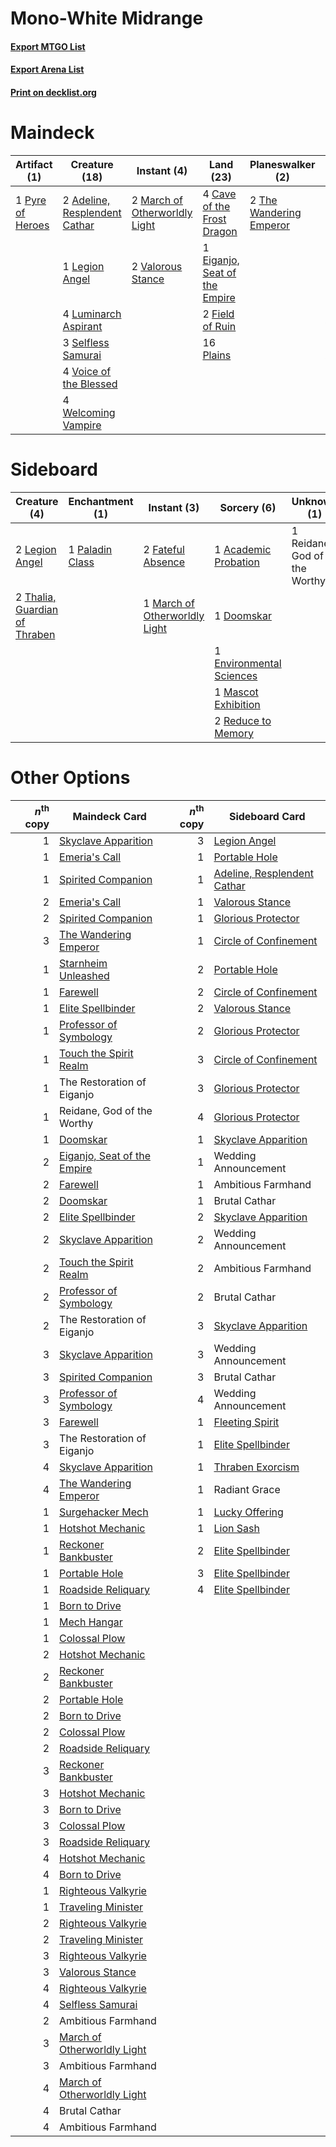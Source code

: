 # Mono-White Midrange

#### [Export MTGO List](../collection/Mono-White%20Midrange/Mono-White%20Midrange.txt)
#### [Export Arena List](../collection/Mono-White%20Midrange/Mono-White%20Midrange_arena.txt)
#### [Print on decklist.org](http://decklist.org/?deckmain=2%09Adeline,%20Resplendent%20Cathar%0A1%09Ambitious%20Farmhand%0A3%09Brutal%20Cathar%0A4%09Cave%20of%20the%20Frost%20Dragon%0A1%09Eiganjo,%20Seat%20of%20the%20Empire%0A2%09Field%20of%20Ruin%0A1%09Legion%20Angel%0A4%09Luminarch%20Aspirant%0A4%09Lunarch%20Veteran%0A2%09March%20of%20Otherworldly%20Light%0A16%09Plains%0A1%09Pyre%20of%20Heroes%0A3%09Selfless%20Samurai%0A2%09The%20Wandering%20Emperor%0A2%09Valorous%20Stance%0A4%09Voice%20of%20the%20Blessed%0A4%09Wedding%20Announcement%0A4%09Welcoming%20Vampire&deckside=1%09Academic%20Probation%0A1%09Doomskar%0A1%09Environmental%20Sciences%0A2%09Fateful%20Absence%0A2%09Legion%20Angel%0A1%09March%20of%20Otherworldly%20Light%0A1%09Mascot%20Exhibition%0A1%09Paladin%20Class%0A2%09Reduce%20to%20Memory%0A1%09Reidane,%20God%20of%20the%20Worthy%0A2%09Thalia,%20Guardian%20of%20Thraben)
# Maindeck

|                                       Artifact (1)                                        |                                             Creature (18)                                              |                                              Instant (4)                                               |                                               Land (23)                                                |                                         Planeswalker (2)                                         |     Unknown (12)     |
|-------------------------------------------------------------------------------------------|--------------------------------------------------------------------------------------------------------|--------------------------------------------------------------------------------------------------------|--------------------------------------------------------------------------------------------------------|--------------------------------------------------------------------------------------------------|----------------------|
|1 [Pyre of Heroes](http://gatherer.wizards.com/Pages/Card/Details.aspx?multiverseid=503857)|2 [Adeline, Resplendent Cathar](http://gatherer.wizards.com/Pages/Card/Details.aspx?multiverseid=534751)|2 [March of Otherworldly Light](http://gatherer.wizards.com/Pages/Card/Details.aspx?multiverseid=548321)|4 [Cave of the Frost Dragon](http://gatherer.wizards.com/Pages/Card/Details.aspx?multiverseid=527540)   |2 [The Wandering Emperor](http://gatherer.wizards.com/Pages/Card/Details.aspx?multiverseid=548337)|1 Ambitious Farmhand  |
|                                                                                           |1 [Legion Angel](http://gatherer.wizards.com/Pages/Card/Details.aspx?multiverseid=491646)               |2 [Valorous Stance](http://gatherer.wizards.com/Pages/Card/Details.aspx?multiverseid=391950)            |1 [Eiganjo, Seat of the Empire](http://gatherer.wizards.com/Pages/Card/Details.aspx?multiverseid=548581)|                                                                                                  |3 Brutal Cathar       |
|                                                                                           |4 [Luminarch Aspirant](http://gatherer.wizards.com/Pages/Card/Details.aspx?multiverseid=491647)         |                                                                                                        |2 [Field of Ruin](http://gatherer.wizards.com/Pages/Card/Details.aspx?multiverseid=435415)              |                                                                                                  |4 Lunarch Veteran     |
|                                                                                           |3 [Selfless Samurai](http://gatherer.wizards.com/Pages/Card/Details.aspx?multiverseid=548330)           |                                                                                                        |16 [Plains](http://gatherer.wizards.com/Pages/Card/Details.aspx?multiverseid=439856)                    |                                                                                                  |4 Wedding Announcement|
|                                                                                           |4 [Voice of the Blessed](http://gatherer.wizards.com/Pages/Card/Details.aspx?multiverseid=540879)       |                                                                                                        |                                                                                                        |                                                                                                  |                      |
|                                                                                           |4 [Welcoming Vampire](http://gatherer.wizards.com/Pages/Card/Details.aspx?multiverseid=540882)          |                                                                                                        |                                                                                                        |                                                                                                  |                      |


# Sideboard

|                                              Creature (4)                                              |                                     Enchantment (1)                                      |                                              Instant (3)                                               |                                            Sorcery (6)                                            |        Unknown (1)         |
|--------------------------------------------------------------------------------------------------------|------------------------------------------------------------------------------------------|--------------------------------------------------------------------------------------------------------|---------------------------------------------------------------------------------------------------|----------------------------|
|2 [Legion Angel](http://gatherer.wizards.com/Pages/Card/Details.aspx?multiverseid=491646)               |1 [Paladin Class](http://gatherer.wizards.com/Pages/Card/Details.aspx?multiverseid=527316)|2 [Fateful Absence](http://gatherer.wizards.com/Pages/Card/Details.aspx?multiverseid=534774)            |1 [Academic Probation](http://gatherer.wizards.com/Pages/Card/Details.aspx?multiverseid=513484)    |1 Reidane, God of the Worthy|
|2 [Thalia, Guardian of Thraben](http://gatherer.wizards.com/Pages/Card/Details.aspx?multiverseid=442025)|                                                                                          |1 [March of Otherworldly Light](http://gatherer.wizards.com/Pages/Card/Details.aspx?multiverseid=548321)|1 [Doomskar](http://gatherer.wizards.com/Pages/Card/Details.aspx?multiverseid=503613)              |                            |
|                                                                                                        |                                                                                          |                                                                                                        |1 [Environmental Sciences](http://gatherer.wizards.com/Pages/Card/Details.aspx?multiverseid=513477)|                            |
|                                                                                                        |                                                                                          |                                                                                                        |1 [Mascot Exhibition](http://gatherer.wizards.com/Pages/Card/Details.aspx?multiverseid=513481)     |                            |
|                                                                                                        |                                                                                          |                                                                                                        |2 [Reduce to Memory](http://gatherer.wizards.com/Pages/Card/Details.aspx?multiverseid=513502)      |                            |


# Other Options

|*n*<sup>th</sup> copy|                                            Maindeck Card                                             |*n*<sup>th</sup> copy|                                            Sideboard Card                                            |
|--------------------:|------------------------------------------------------------------------------------------------------|--------------------:|------------------------------------------------------------------------------------------------------|
|                    1|[Skyclave Apparition](http://gatherer.wizards.com/Pages/Card/Details.aspx?multiverseid=495603)        |                    3|[Legion Angel](http://gatherer.wizards.com/Pages/Card/Details.aspx?multiverseid=491646)               |
|                    1|[Emeria's Call](http://gatherer.wizards.com/Pages/Card/Details.aspx?multiverseid=491633)              |                    1|[Portable Hole](http://gatherer.wizards.com/Pages/Card/Details.aspx?multiverseid=527320)              |
|                    1|[Spirited Companion](http://gatherer.wizards.com/Pages/Card/Details.aspx?multiverseid=548333)         |                    1|[Adeline, Resplendent Cathar](http://gatherer.wizards.com/Pages/Card/Details.aspx?multiverseid=534751)|
|                    2|[Emeria's Call](http://gatherer.wizards.com/Pages/Card/Details.aspx?multiverseid=491633)              |                    1|[Valorous Stance](http://gatherer.wizards.com/Pages/Card/Details.aspx?multiverseid=391950)            |
|                    2|[Spirited Companion](http://gatherer.wizards.com/Pages/Card/Details.aspx?multiverseid=548333)         |                    1|[Glorious Protector](http://gatherer.wizards.com/Pages/Card/Details.aspx?multiverseid=503616)         |
|                    3|[The Wandering Emperor](http://gatherer.wizards.com/Pages/Card/Details.aspx?multiverseid=548337)      |                    1|[Circle of Confinement](http://gatherer.wizards.com/Pages/Card/Details.aspx?multiverseid=540834)      |
|                    1|[Starnheim Unleashed](http://gatherer.wizards.com/Pages/Card/Details.aspx?multiverseid=503639)        |                    2|[Portable Hole](http://gatherer.wizards.com/Pages/Card/Details.aspx?multiverseid=527320)              |
|                    1|[Farewell](http://gatherer.wizards.com/Pages/Card/Details.aspx?multiverseid=548306)                   |                    2|[Circle of Confinement](http://gatherer.wizards.com/Pages/Card/Details.aspx?multiverseid=540834)      |
|                    1|[Elite Spellbinder](http://gatherer.wizards.com/Pages/Card/Details.aspx?multiverseid=513494)          |                    2|[Valorous Stance](http://gatherer.wizards.com/Pages/Card/Details.aspx?multiverseid=391950)            |
|                    1|[Professor of Symbology](http://gatherer.wizards.com/Pages/Card/Details.aspx?multiverseid=513501)     |                    2|[Glorious Protector](http://gatherer.wizards.com/Pages/Card/Details.aspx?multiverseid=503616)         |
|                    1|[Touch the Spirit Realm](http://gatherer.wizards.com/Pages/Card/Details.aspx?multiverseid=548335)     |                    3|[Circle of Confinement](http://gatherer.wizards.com/Pages/Card/Details.aspx?multiverseid=540834)      |
|                    1|The Restoration of Eiganjo                                                                            |                    3|[Glorious Protector](http://gatherer.wizards.com/Pages/Card/Details.aspx?multiverseid=503616)         |
|                    1|Reidane, God of the Worthy                                                                            |                    4|[Glorious Protector](http://gatherer.wizards.com/Pages/Card/Details.aspx?multiverseid=503616)         |
|                    1|[Doomskar](http://gatherer.wizards.com/Pages/Card/Details.aspx?multiverseid=503613)                   |                    1|[Skyclave Apparition](http://gatherer.wizards.com/Pages/Card/Details.aspx?multiverseid=495603)        |
|                    2|[Eiganjo, Seat of the Empire](http://gatherer.wizards.com/Pages/Card/Details.aspx?multiverseid=548581)|                    1|Wedding Announcement                                                                                  |
|                    2|[Farewell](http://gatherer.wizards.com/Pages/Card/Details.aspx?multiverseid=548306)                   |                    1|Ambitious Farmhand                                                                                    |
|                    2|[Doomskar](http://gatherer.wizards.com/Pages/Card/Details.aspx?multiverseid=503613)                   |                    1|Brutal Cathar                                                                                         |
|                    2|[Elite Spellbinder](http://gatherer.wizards.com/Pages/Card/Details.aspx?multiverseid=513494)          |                    2|[Skyclave Apparition](http://gatherer.wizards.com/Pages/Card/Details.aspx?multiverseid=495603)        |
|                    2|[Skyclave Apparition](http://gatherer.wizards.com/Pages/Card/Details.aspx?multiverseid=495603)        |                    2|Wedding Announcement                                                                                  |
|                    2|[Touch the Spirit Realm](http://gatherer.wizards.com/Pages/Card/Details.aspx?multiverseid=548335)     |                    2|Ambitious Farmhand                                                                                    |
|                    2|[Professor of Symbology](http://gatherer.wizards.com/Pages/Card/Details.aspx?multiverseid=513501)     |                    2|Brutal Cathar                                                                                         |
|                    2|The Restoration of Eiganjo                                                                            |                    3|[Skyclave Apparition](http://gatherer.wizards.com/Pages/Card/Details.aspx?multiverseid=495603)        |
|                    3|[Skyclave Apparition](http://gatherer.wizards.com/Pages/Card/Details.aspx?multiverseid=495603)        |                    3|Wedding Announcement                                                                                  |
|                    3|[Spirited Companion](http://gatherer.wizards.com/Pages/Card/Details.aspx?multiverseid=548333)         |                    3|Brutal Cathar                                                                                         |
|                    3|[Professor of Symbology](http://gatherer.wizards.com/Pages/Card/Details.aspx?multiverseid=513501)     |                    4|Wedding Announcement                                                                                  |
|                    3|[Farewell](http://gatherer.wizards.com/Pages/Card/Details.aspx?multiverseid=548306)                   |                    1|[Fleeting Spirit](http://gatherer.wizards.com/Pages/Card/Details.aspx?multiverseid=540844)            |
|                    3|The Restoration of Eiganjo                                                                            |                    1|[Elite Spellbinder](http://gatherer.wizards.com/Pages/Card/Details.aspx?multiverseid=513494)          |
|                    4|[Skyclave Apparition](http://gatherer.wizards.com/Pages/Card/Details.aspx?multiverseid=495603)        |                    1|[Thraben Exorcism](http://gatherer.wizards.com/Pages/Card/Details.aspx?multiverseid=534797)           |
|                    4|[The Wandering Emperor](http://gatherer.wizards.com/Pages/Card/Details.aspx?multiverseid=548337)      |                    1|Radiant Grace                                                                                         |
|                    1|[Surgehacker Mech](http://gatherer.wizards.com/Pages/Card/Details.aspx?multiverseid=548573)           |                    1|[Lucky Offering](http://gatherer.wizards.com/Pages/Card/Details.aspx?multiverseid=548320)             |
|                    1|[Hotshot Mechanic](http://gatherer.wizards.com/Pages/Card/Details.aspx?multiverseid=548309)           |                    1|[Lion Sash](http://gatherer.wizards.com/Pages/Card/Details.aspx?multiverseid=548319)                  |
|                    1|[Reckoner Bankbuster](http://gatherer.wizards.com/Pages/Card/Details.aspx?multiverseid=548568)        |                    2|[Elite Spellbinder](http://gatherer.wizards.com/Pages/Card/Details.aspx?multiverseid=513494)          |
|                    1|[Portable Hole](http://gatherer.wizards.com/Pages/Card/Details.aspx?multiverseid=527320)              |                    3|[Elite Spellbinder](http://gatherer.wizards.com/Pages/Card/Details.aspx?multiverseid=513494)          |
|                    1|[Roadside Reliquary](http://gatherer.wizards.com/Pages/Card/Details.aspx?multiverseid=548585)         |                    4|[Elite Spellbinder](http://gatherer.wizards.com/Pages/Card/Details.aspx?multiverseid=513494)          |
|                    1|[Born to Drive](http://gatherer.wizards.com/Pages/Card/Details.aspx?multiverseid=548297)              |                     |                                                                                                      |
|                    1|[Mech Hangar](http://gatherer.wizards.com/Pages/Card/Details.aspx?multiverseid=548583)                |                     |                                                                                                      |
|                    1|[Colossal Plow](http://gatherer.wizards.com/Pages/Card/Details.aspx?multiverseid=503852)              |                     |                                                                                                      |
|                    2|[Hotshot Mechanic](http://gatherer.wizards.com/Pages/Card/Details.aspx?multiverseid=548309)           |                     |                                                                                                      |
|                    2|[Reckoner Bankbuster](http://gatherer.wizards.com/Pages/Card/Details.aspx?multiverseid=548568)        |                     |                                                                                                      |
|                    2|[Portable Hole](http://gatherer.wizards.com/Pages/Card/Details.aspx?multiverseid=527320)              |                     |                                                                                                      |
|                    2|[Born to Drive](http://gatherer.wizards.com/Pages/Card/Details.aspx?multiverseid=548297)              |                     |                                                                                                      |
|                    2|[Colossal Plow](http://gatherer.wizards.com/Pages/Card/Details.aspx?multiverseid=503852)              |                     |                                                                                                      |
|                    2|[Roadside Reliquary](http://gatherer.wizards.com/Pages/Card/Details.aspx?multiverseid=548585)         |                     |                                                                                                      |
|                    3|[Reckoner Bankbuster](http://gatherer.wizards.com/Pages/Card/Details.aspx?multiverseid=548568)        |                     |                                                                                                      |
|                    3|[Hotshot Mechanic](http://gatherer.wizards.com/Pages/Card/Details.aspx?multiverseid=548309)           |                     |                                                                                                      |
|                    3|[Born to Drive](http://gatherer.wizards.com/Pages/Card/Details.aspx?multiverseid=548297)              |                     |                                                                                                      |
|                    3|[Colossal Plow](http://gatherer.wizards.com/Pages/Card/Details.aspx?multiverseid=503852)              |                     |                                                                                                      |
|                    3|[Roadside Reliquary](http://gatherer.wizards.com/Pages/Card/Details.aspx?multiverseid=548585)         |                     |                                                                                                      |
|                    4|[Hotshot Mechanic](http://gatherer.wizards.com/Pages/Card/Details.aspx?multiverseid=548309)           |                     |                                                                                                      |
|                    4|[Born to Drive](http://gatherer.wizards.com/Pages/Card/Details.aspx?multiverseid=548297)              |                     |                                                                                                      |
|                    1|[Righteous Valkyrie](http://gatherer.wizards.com/Pages/Card/Details.aspx?multiverseid=503630)         |                     |                                                                                                      |
|                    1|[Traveling Minister](http://gatherer.wizards.com/Pages/Card/Details.aspx?multiverseid=540873)         |                     |                                                                                                      |
|                    2|[Righteous Valkyrie](http://gatherer.wizards.com/Pages/Card/Details.aspx?multiverseid=503630)         |                     |                                                                                                      |
|                    2|[Traveling Minister](http://gatherer.wizards.com/Pages/Card/Details.aspx?multiverseid=540873)         |                     |                                                                                                      |
|                    3|[Righteous Valkyrie](http://gatherer.wizards.com/Pages/Card/Details.aspx?multiverseid=503630)         |                     |                                                                                                      |
|                    3|[Valorous Stance](http://gatherer.wizards.com/Pages/Card/Details.aspx?multiverseid=391950)            |                     |                                                                                                      |
|                    4|[Righteous Valkyrie](http://gatherer.wizards.com/Pages/Card/Details.aspx?multiverseid=503630)         |                     |                                                                                                      |
|                    4|[Selfless Samurai](http://gatherer.wizards.com/Pages/Card/Details.aspx?multiverseid=548330)           |                     |                                                                                                      |
|                    2|Ambitious Farmhand                                                                                    |                     |                                                                                                      |
|                    3|[March of Otherworldly Light](http://gatherer.wizards.com/Pages/Card/Details.aspx?multiverseid=548321)|                     |                                                                                                      |
|                    3|Ambitious Farmhand                                                                                    |                     |                                                                                                      |
|                    4|[March of Otherworldly Light](http://gatherer.wizards.com/Pages/Card/Details.aspx?multiverseid=548321)|                     |                                                                                                      |
|                    4|Brutal Cathar                                                                                         |                     |                                                                                                      |
|                    4|Ambitious Farmhand                                                                                    |                     |                                                                                                      |

